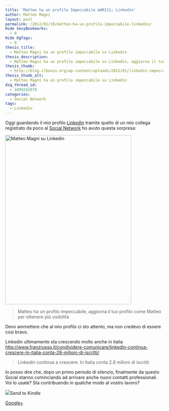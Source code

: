 ```yaml
---
title: 'Matteo ha un profilo Impeccabile &#8211; Linkedin'
author: Matteo Magni
layout: post
permalink: /2012/01/19/matteo-ha-un-profilo-impeccabile-linkedin/
Hide SexyBookmarks:
  - 0
Hide OgTags:
  - 0
thesis_title:
  - Matteo Magni ha un profilo impeccabile su Linkedin
thesis_description:
  - Matteo Magni ha un profilo impeccabile su Linkedin, aggiorna il tuo profilo come Matteo per ottenere più visibilità
thesis_thumb:
  - http://blog.ilbonzo.org/wp-content/uploads/2012/01/linkedin-impeccabile-1_th.png
thesis_thumb_alt:
  - Matteo Magni ha un profilo impeccabile su Linkedin
dsq_thread_id:
  - 1099242078
categories:
  - Social Network
tags:
  - Linkedin
---
```

Oggi guardando il mio profilo <a href="http://magni.in/magni-linkedin" title="Matteo Magni on Linkedin" target="_blank">Linkedin</a> tramite quello di un mio collega registrato da poco al <a href="http://blog.ilbonzo.org/category/social-network/" title="Social Network on Blogbonzo" target="_blank">Social Network</a> ho avuto questa sorpresa:

[<img src="http://magni.me/wp-content/uploads/2012/01/linkedin-impeccabile-11.png" alt="Matteo Magni su Linkedin" title="linkedin-impeccabile-1" width="400" height="537" class="aligncenter size-full wp-image-581" />][1]

> Matteo ha un profilo impeccabile, aggiorna il tuo profilo come Matteo per ottenere più visibilità 

Devo ammettere che al mio profilo ci sto attento, ma non credevo di essere così bravo.

Linkedin ultimamente sta crescendo molto anche in italia  
<a href="http://www.franzrusso.it/condividere-comunicare/linkedin-continua-crescere-in-italia-conta-28-milioni-di-iscritti/" title="FranzRusso su Linkedin" target="_blank">http://www.franzrusso.it/condividere-comunicare/linkedin-continua-crescere-in-italia-conta-28-milioni-di-iscritti/</a>

> Linkedin continua a crescere. In Italia conta 2.8 milioni di iscritti 

Io posso dire che, dopo un primo periodo di silenzio, finalmente da questo Social stanno cominciando ad arrivare anche nuovi contatti professionali.  
Voi lo usate? Sta contribuendo in qualche modo al vostro lavoro?

<div class='kindleWidget kindleLight' >
  <img src="http://magni.me/wp-content/plugins/send-to-kindle/media/white-15.png" /><span>Send to Kindle</span>
</div>

<a rel="author" href="https://plus.google.com/111433366670841346629?rel=author"  >Google+</a>

 [1]: http://magni.in/magni-linkedin
